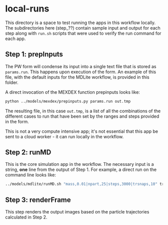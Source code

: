 # local-runs

This directory is a space to test running the
apps in this workflow locally. The subdirectories
here (step_??) contain sample input and output
for each step along with `run.sh` scripts that
were used to verify the run command for each
app.

## Step 1: prepInputs

The PW form will condense its input into a single text file that is stored as `params.run`.
This happens upon execution of the form.  An example of this file, with the default
inputs for the MDLite workflow, is provided in this folder.

A direct invocation of the MEXDEX function prepinputs looks like:
```bash
python ../models/mexdex/prepinputs.py params.run out.tmp
```
The resulting file, in this case `out.tmp`, is a list of all the combinations of
the different cases to run that have been set by the ranges and steps provided
in the form.

This is not a very compute intensive app; it's not essential that this app
be sent to a cloud worker - it can run locally in the workflow.

## Step 2: runMD

This is the core simulation app in the workflow. The necessary input
is a string, **one** line from the output of Step 1.  For example, a
direct run on the command line looks like:
```bash
../models/mdlite/runMD.sh "mass,0.01|npart,25|steps,3000|trsnaps,10" trajout.tmp metricout.tmp
```

## Step 3: renderFrame

This step renders the output images based on the particle trajectories
calculated in Step 2.
